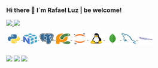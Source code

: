### Hi there 👋 I´m Rafael Luz | be welcome!

<div>
  <a href="https://github.com/rafaelluzoficial">
  <img height="150em" src="https://github-readme-stats.vercel.app/api?username=rafaelluzoficial&show_icons=true&theme=dark&include_all_commits=true&count_private=true"/>
  <img height="150em" src="https://github-readme-stats.vercel.app/api/top-langs/?username=rafaelluzoficial&layout=compact&langs_count=7&theme=dark"/>
</div>

<div style="display: inline_block"><br>
  <img align="center" alt="Rafa-Python" height="30" width="40" src="https://raw.githubusercontent.com/devicons/devicon/master/icons/python/python-original.svg">
  <img align="center" alt="Rafa-Numpy" height="30" width="40" src="https://raw.githubusercontent.com/devicons/devicon/master/icons/numpy/numpy-original.svg">
  <img align="center" alt="Rafa-PostgreeSql" height="30" width="40" src="https://raw.githubusercontent.com/devicons/devicon/master/icons/postgresql/postgresql-original.svg">
  <img align="center" alt="Rafa-Pycharm" height="30" width="40" src="https://raw.githubusercontent.com/devicons/devicon/master/icons/pycharm/pycharm-original.svg">
  <img align="center" alt="Rafa-Jupyter" height="30" width="40" src="https://raw.githubusercontent.com/devicons/devicon/master/icons/jupyter/jupyter-original.svg">
  <img align="center" alt="Rafa-Linux" height="30" width="40" src="https://raw.githubusercontent.com/devicons/devicon/master/icons/linux/linux-original.svg">
  <img align="center" alt="Rafa-MongoDb" height="30" width="40" src="https://raw.githubusercontent.com/devicons/devicon/master/icons/mongodb/mongodb-original.svg">
  <img align="center" alt="Rafa-MySQL" height="30" width="40" src="https://raw.githubusercontent.com/devicons/devicon/master/icons/mysql/mysql-original.svg">
  <img align="center" alt="Rafa-MySQL" height="30" width="40" src="https://raw.githubusercontent.com/devicons/devicon/master/icons/apache/apache-line.svg">
</div>

  ##
 
<div>
  <a href="https://www.linkedin.com/in/rafaelluzoficial" target="_blank"><img src="https://img.shields.io/badge/-LinkedIn-%230077B5?style=for-the-badge&logo=linkedin&logoColor=white" target="_blank"></a>
  <a href = "mailto:rafaelluzoficial@gmail.com"><img src="https://img.shields.io/badge/-Gmail-%23333?style=for-the-badge&logo=gmail&logoColor=white" target="_blank"></a> 
  <a href="https://instagram.com/prof.rafaelluz" target="_blank"><img src="https://img.shields.io/badge/-Instagram-%23E4405F?style=for-the-badge&logo=instagram&logoColor=white" target="_blank"></a>
</div>
